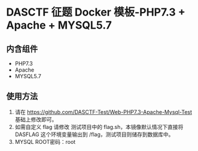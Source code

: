 # DASCTF 征题 Docker 模板-PHP7.3 + Apache + MYSQL5.7
## 内含组件
- PHP7.3
- Apache
- MYSQL5.7

## 使用方法
1. 请在 https://github.com/DASCTF-Test/Web-PHP7.3-Apache-Mysql-Test  基础上修改即可。
2. 如需自定义 flag 请修改 测试项目中的 flag.sh，本镜像默认情况下直接将 DASFLAG 这个环境变量输出到 /flag，测试项目则储存到数据库中。
3. MYSQL ROOT密码：root
